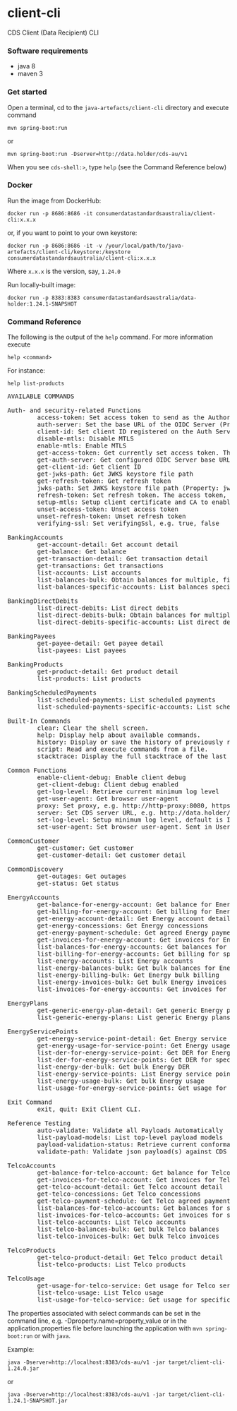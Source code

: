 # client-cli

CDS Client (Data Recipient) CLI

### Software requirements

* java 8
* maven 3

### Get started

Open a terminal, cd to the `java-artefacts/client-cli` directory and execute command

    mvn spring-boot:run

or

    mvn spring-boot:run -Dserver=http://data.holder/cds-au/v1

When you see `cds-shell:>`, type `help` (see the Command Reference below)

### Docker

Run the image from DockerHub:

    docker run -p 8686:8686 -it consumerdatastandardsaustralia/client-cli:x.x.x

or, if you want to point to your own keystore:

    docker run -p 8686:8686 -it -v /your/local/path/to/java-artefacts/client-cli/keystore:/keystore consumerdatastandardsaustralia/client-cli:x.x.x
    
Where `x.x.x` is the version, say, `1.24.0`

Run locally-built image:

    docker run -p 8383:8383 consumerdatastandardsaustralia/data-holder:1.24.1-SNAPSHOT

### Command Reference

The following is the output of the `help` command.
For more information execute

    help <command>
    
For instance:

    help list-products

<pre>
AVAILABLE COMMANDS

Auth- and security-related Functions
        access-token: Set access token to send as the Authorization: Bearer header (Property: access.token)
        auth-server: Set the base URL of the OIDC Server (Property: auth.server)
        client-id: Set client ID registered on the Auth Server (Property: client.id)
        disable-mtls: Disable MTLS
        enable-mtls: Enable MTLS
        get-access-token: Get currently set access token. The refresh token flow can update access token.
        get-auth-server: Get configured OIDC Server base URL
        get-client-id: Get client ID
        get-jwks-path: Get JWKS keystore file path
        get-refresh-token: Get refresh token
        jwks-path: Set JWKS keystore file path (Property: jwks.path)
        refresh-token: Set refresh token. The access token, if set and valid, takes precedence. (Property: refresh.token)
        setup-mtls: Setup client certificate and CA to enable MTLS connection to the server
        unset-access-token: Unset access token
        unset-refresh-token: Unset refresh token
        verifying-ssl: Set verifyingSsl, e.g. true, false

BankingAccounts
        get-account-detail: Get account detail
        get-balance: Get balance
        get-transaction-detail: Get transaction detail
        get-transactions: Get transactions
        list-accounts: List accounts
        list-balances-bulk: Obtain balances for multiple, filtered accounts
        list-balances-specific-accounts: List balances specific accounts

BankingDirectDebits
        list-direct-debits: List direct debits
        list-direct-debits-bulk: Obtain balances for multiple, filtered accounts
        list-direct-debits-specific-accounts: List direct debits specific accounts

BankingPayees
        get-payee-detail: Get payee detail
        list-payees: List payees

BankingProducts
        get-product-detail: Get product detail
        list-products: List products

BankingScheduledPayments
        list-scheduled-payments: List scheduled payments
        list-scheduled-payments-specific-accounts: List scheduled payments specific accounts

Built-In Commands
        clear: Clear the shell screen.
        help: Display help about available commands.
        history: Display or save the history of previously run commands
        script: Read and execute commands from a file.
        stacktrace: Display the full stacktrace of the last error.

Common Functions
        enable-client-debug: Enable client debug
        get-client-debug: Client debug enabled
        get-log-level: Retrieve current minimum log level
        get-user-agent: Get browser user-agent
        proxy: Set proxy, e.g. http://http-proxy:8080, https://https-proxy:8443, socks://socks-proxy:5050, none (Property: proxy)
        server: Set CDS server URL, e.g. http://data.holder/cds-au/v1 (Property: server)
        set-log-level: Setup minimum log level, default is INFO
        set-user-agent: Set browser user-agent. Sent in User-Agent and x-cds-client-headers HTTP headers. Default is Client CLI (Property: user.agent)

CommonCustomer
        get-customer: Get customer
        get-customer-detail: Get customer detail

CommonDiscovery
        get-outages: Get outages
        get-status: Get status

EnergyAccounts
        get-balance-for-energy-account: Get balance for Energy account
        get-billing-for-energy-account: Get billing for Energy account
        get-energy-account-detail: Get Energy account detail
        get-energy-concessions: Get Energy concessions
        get-energy-payment-schedule: Get agreed Energy payment schedule
        get-invoices-for-energy-account: Get invoices for Energy account
        list-balances-for-energy-accounts: Get balances for specific Energy accounts
        list-billing-for-energy-accounts: Get billing for specific Energy accounts
        list-energy-accounts: List Energy accounts
        list-energy-balances-bulk: Get bulk balances for Energy
        list-energy-billing-bulk: Get Energy bulk billing
        list-energy-invoices-bulk: Get bulk Energy invoices
        list-invoices-for-energy-accounts: Get invoices for specific Energy accounts

EnergyPlans
        get-generic-energy-plan-detail: Get generic Energy plan detail
        list-generic-energy-plans: List generic Energy plans

EnergyServicePoints
        get-energy-service-point-detail: Get Energy service point detail
        get-energy-usage-for-service-point: Get Energy usage for service point
        list-der-for-energy-service-point: Get DER for Energy service point
        list-der-for-energy-service-points: Get DER for specific Energy service points
        list-energy-der-bulk: Get bulk Energy DER
        list-energy-service-points: List Energy service points
        list-energy-usage-bulk: Get bulk Energy usage
        list-usage-for-energy-service-points: Get usage for specific Energy service points

Exit Command
        exit, quit: Exit Client CLI.

Reference Testing
        auto-validate: Validate all Payloads Automatically
        list-payload-models: List top-level payload models
        payload-validation-status: Retrieve current conformance check status
        validate-path: Validate json payload(s) against CDS

TelcoAccounts
        get-balance-for-telco-account: Get balance for Telco account
        get-invoices-for-telco-account: Get invoices for Telco account
        get-telco-account-detail: Get Telco account detail
        get-telco-concessions: Get Telco concessions
        get-telco-payment-schedule: Get Telco agreed payment schedule
        list-balances-for-telco-accounts: Get balances for specific Telco accounts
        list-invoices-for-telco-accounts: Get invoices for specific Telco accounts
        list-telco-accounts: List Telco accounts
        list-telco-balances-bulk: Get bulk Telco balances
        list-telco-invoices-bulk: Get bulk Telco invoices

TelcoProducts
        get-telco-product-detail: Get Telco product detail
        list-telco-products: List Telco products

TelcoUsage
        get-usage-for-telco-service: Get usage for Telco service
        list-telco-usage: List Telco usage
        list-usage-for-telco-service: Get usage for specific Telco service
</pre>

The properties associated with select commands can be set in the command line, e.g. -Dproperty.name=property_value
or in the application.properties file before launching the application with `mvn spring-boot:run` or with `java`.

Example:

    java -Dserver=http://localhost:8383/cds-au/v1 -jar target/client-cli-1.24.0.jar

or

    java -Dserver=http://localhost:8383/cds-au/v1 -jar target/client-cli-1.24.1-SNAPSHOT.jar